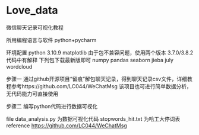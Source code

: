 # Love_data
微信聊天记录可视化教程

所用编程语言与软件   python+pycharm

环境配置
python   3.10.9
matplotlib  由于包不兼容问题，使用两个版本  3.7.0/3.8.2  代码中有解释
下列包下载最新版即可
numpy
pandas
seaborn
jieba
july
wordcloud

步骤一
通过github开源项目“留痕”解包聊天记录，得到聊天记录csv文件，详细教程参考https://github.com/LC044/WeChatMsg
该项目也可进行简单数据分析，无代码能力可直接使用

步骤二
编写python代码进行数据可视化


file
data_analysis.py 为数据可视化代码
stopwords_hit.txt 为哈工大停词表
reference
https://github.com/LC044/WeChatMsg
